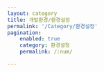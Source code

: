 ```yaml
---
layout: category
title: 개발환경/환경설정
permalink: '/Category/환경설정'
pagination:
    enabled: true
    category: 환경설정
    permalink: /:num/

---
```


<style>
    background-imgae: url('/public/logo.png');
</style>
